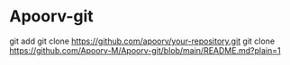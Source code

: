 # Apoorv-git
git add<telco>
git clone https://github.com/apoorv/your-repository.git
git clone https://github.com/Apoorv-M/Apoorv-git/blob/main/README.md?plain=1
